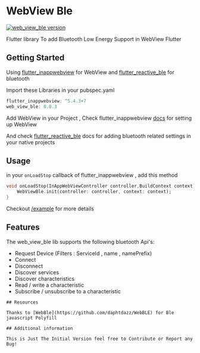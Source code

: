 # WebView Ble

[![web_view_ble version](https://img.shields.io/pub/v/web_view_ble?label=web_view_ble)](https://pub.dev/packages/web_view_ble)

Flutter library To add Bluetooth Low Energy Support in WebView Flutter

## Getting Started

Using [flutter_inappwebview](https://pub.dev/packages/flutter_inappwebview) for WebView
and [flutter_reactive_ble](https://pub.dev/packages/flutter_reactive_ble) for bluetooth

Import these Libraries in your pubspec.yaml

```dart
flutter_inappwebview: ^5.4.3+7
web_view_ble: 0.0.3
```

Add WebView in your Project , Check flutter_inappwebview [docs](https://inappwebview.dev/docs/) for setting up WebView

And check [flutter_reactive_ble](https://pub.dev/packages/flutter_reactive_ble) docs for adding bluetooth related settings in your native projects

## Usage

in your `onLoadStop` callback of flutter_inappwebview , add this method

```dart
void onLoadStop(InAppWebViewController controller,BuildContext context) async {
    WebViewBle.init(controller: controller, context: context);
}
```

Checkout [/example](https://github.com/rohitsangwan01/web_view_ble/tree/main/example) for more details

## Features

The web_view_ble lib supports the following bluetooth Api's:

- Request Device (Filters : ServiceId , name , namePrefix)
- Connect
- Disconnect
- Discover services
- Discover characteristics
- Read / write a characteristic
- Subscribe / unsubscribe to a characteristic

```
## Resources

Thanks to [WebBle](https://github.com/daphtdazz/WebBLE) for Ble javascript Polyfill

## Additional information

This is Just The Initial Version feel free to Contribute or Report any Bug!
```
